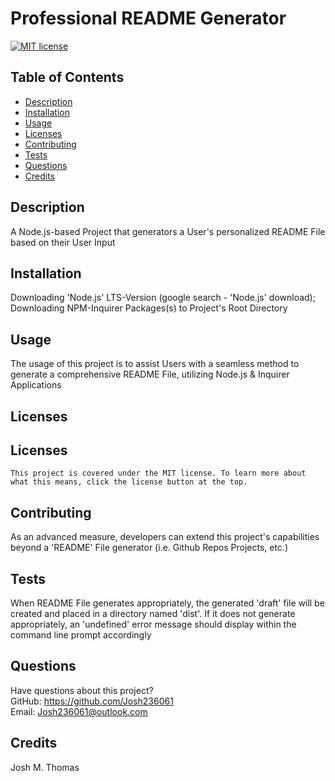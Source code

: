 # Professional README Generator

  [![MIT license](https://img.shields.io/badge/License-MIT-blue.svg)](https://lbesson.mit-license.org/)

  ## Table of Contents
  * [Description](#description)
  * [Installation](#installation)
  * [Usage](#usage)
  * [Licenses](#licenses)
  * [Contributing](#contributing)
  * [Tests](#tests)
  * [Questions](#questions)
  * [Credits](#credits)

  ## Description <a name="description"></a>
  A Node.js-based Project that generators a User's personalized README File based on their User Input

  ## Installation <a name="installation"></a>
  Downloading 'Node.js' LTS-Version (google search - 'Node.js' download); Downloading NPM-Inquirer Packages(s) to Project's Root Directory

  ## Usage <a name="usage"></a>
  The usage of this project is to assist Users with a seamless method to generate a comprehensive README File, utilizing Node.js & Inquirer Applications

  ## Licenses <a name="licenses"></a>
  ## Licenses
    This project is covered under the MIT license. To learn more about what this means, click the license button at the top.

  ## Contributing <a name="contributing"></a>
  As an advanced measure, developers can extend this project's capabilities beyond a 'README' File generator (i.e. Github Repos Projects, etc.)

  ## Tests <a name="tests"></a>
  When README File generates appropriately, the generated 'draft' file will be created and placed in a directory named 'dist'. If it does not generate appropriately, an 'undefined' error message should display within the command line prompt accordingly

  ## Questions <a name="questions"></a>
  Have questions about this project?  
  GitHub: https://github.com/Josh236061  
  Email: Josh236061@outlook.com

  ## Credits <a name="credits"></a>
  Josh M. Thomas
